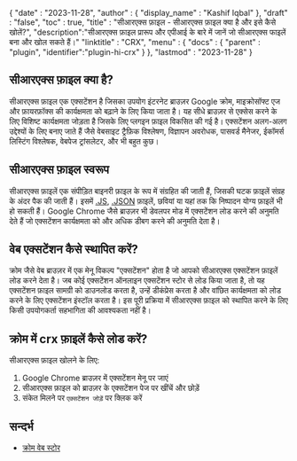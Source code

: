 {
  "date" : "2023-11-28",
  "author" : {
    "display_name" : "Kashif Iqbal"
  },
  "draft" : "false",
  "toc" : true,
  "title" : "सीआरएक्स फ़ाइल - सीआरएक्स फ़ाइल क्या है और इसे कैसे खोलें?",
  "description":"सीआरएक्स फ़ाइल प्रारूप और एपीआई के बारे में जानें जो सीआरएक्स फाइलें बना और खोल सकते हैं।"
  "linktitle" : "CRX",
  "menu" : {
    "docs" : {
      "parent" : "plugin",
      "identifier":"plugin-hi-crx"
    }
  },
  "lastmod" : "2023-11-28"
}

## सीआरएक्स फ़ाइल क्या है?

सीआरएक्स फ़ाइल एक एक्सटेंशन है जिसका उपयोग इंटरनेट ब्राउज़र Google क्रोम, माइक्रोसॉफ्ट एज और फ़ायरफ़ॉक्स की कार्यक्षमता को बढ़ाने के लिए किया जाता है। यह सीधे ब्राउज़र से एक्सेस करने के लिए विशिष्ट कार्यक्षमता जोड़ता है जिसके लिए प्लगइन फ़ाइल विकसित की गई है। एक्सटेंशन अलग-अलग उद्देश्यों के लिए बनाए जाते हैं जैसे वेबसाइट ट्रैफ़िक विश्लेषण, विज्ञापन अवरोधक, पासवर्ड मैनेजर, ईकॉमर्स लिस्टिंग विश्लेषक, वेबपेज ट्रांसलेटर, और भी बहुत कुछ।

## सीआरएक्स फ़ाइल स्वरूप

सीआरएक्स फ़ाइलें एक संपीड़ित बाइनरी फ़ाइल के रूप में संग्रहित की जाती हैं, जिसकी घटक फ़ाइलें संग्रह के अंदर पैक की जाती हैं। इसमें [.JS](/hi/web/js/), [.JSON](/hi/web/json/) फ़ाइलें, छवियां या यहां तक कि निष्पादन योग्य फ़ाइलें भी हो सकती हैं। Google Chrome जैसे ब्राउज़र भी डेवलपर मोड में एक्सटेंशन लोड करने की अनुमति देते हैं जो एक्सटेंशन कार्यक्षमता को और अधिक डीबग करने की अनुमति देता है।

## वेब एक्सटेंशन कैसे स्थापित करें?

क्रोम जैसे वेब ब्राउज़र में एक मेनू विकल्प "एक्सटेंशन" होता है जो आपको सीआरएक्स एक्सटेंशन फ़ाइलें लोड करने देता है। जब कोई एक्सटेंशन ऑनलाइन एक्सटेंशन स्टोर से लोड किया जाता है, तो यह एक्सटेंशन फ़ाइल सामग्री को डाउनलोड करता है, उन्हें डीकंप्रेस करता है और वांछित कार्यक्षमता को लोड करने के लिए एक्सटेंशन इंस्टॉल करता है। इस पूरी प्रक्रिया में सीआरएक्स फ़ाइल को स्थापित करने के लिए किसी उपयोगकर्ता सहभागिता की आवश्यकता नहीं है।

## क्रोम में crx फ़ाइलें कैसे लोड करें?

सीआरएक्स फ़ाइल खोलने के लिए:

  1. Google Chrome ब्राउज़र में एक्सटेंशन मेनू पर जाएं
  1. सीआरएक्स फ़ाइल को ब्राउज़र के एक्सटेंशन पेज पर खींचें और छोड़ें
  1. संकेत मिलने पर `एक्सटेंशन जोड़ें` पर क्लिक करें

## सन्दर्भ

  * [क्रोम वेब स्टोर](https://chromewebstore.google.com/)